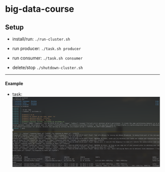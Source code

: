 # big-data-course

## Setup

- install/run:
    `./run-cluster.sh`
- run producer:
    `./task.sh producer`
- run consumer:
    `./task.sh consumer`

- delete/stop
    `./shutdown-cluster.sh`

--- 

#### Example

- task:
    ![](/res/img1.png)
